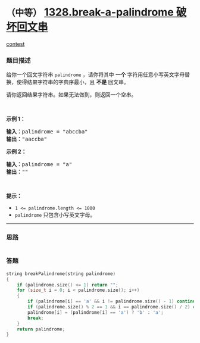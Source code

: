 # `（中等）` [1328.break-a-palindrome 破坏回文串](https://leetcode-cn.com/problems/break-a-palindrome/)

[contest](https://leetcode-cn.com/contest/biweekly-contest-18/problems/break-a-palindrome/)

### 题目描述
<p>给你一个回文字符串&nbsp;<code>palindrome</code> ，请你将其中&nbsp;<strong>一个</strong> 字符用任意小写英文字母替换，使得结果字符串的字典序最小，且&nbsp;<strong>不是</strong>&nbsp;回文串。</p>

<p>请你返回结果字符串。如果无法做到，则返回一个空串。</p>

<p>&nbsp;</p>

<p><strong>示例 1：</strong></p>

<pre><strong>输入：</strong>palindrome = "abccba"
<strong>输出：</strong>"aaccba"
</pre>

<p><strong>示例 2：</strong></p>

<pre><strong>输入：</strong>palindrome = "a"
<strong>输出：</strong>""
</pre>

<p>&nbsp;</p>

<p><strong>提示：</strong></p>

<ul>
	<li><code>1 &lt;= palindrome.length &lt;= 1000</code></li>
	<li><code>palindrome</code>&nbsp;只包含小写英文字母。</li>
</ul>

            

---
### 思路
```
```



### 答题
``` C++
string breakPalindrome(string palindrome)
{
	if (palindrome.size() <= 1) return "";
	for (size_t i = 0; i < palindrome.size(); i++)
	{
		if (palindrome[i] == 'a' && i != palindrome.size() - 1) continue;
		if (palindrome.size() % 2 == 1 && i == palindrome.size() / 2) continue;
		palindrome[i] = (palindrome[i] == 'a') ? 'b' : 'a';
		break;
	}
	return palindrome;
}
```




